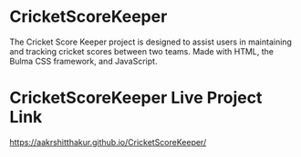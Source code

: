 # CricketScoreKeeper
The Cricket Score Keeper project is designed to assist users in maintaining and tracking cricket scores between two teams. Made with HTML, the Bulma CSS framework, and JavaScript.
# CricketScoreKeeper Live Project Link
https://aakrshitthakur.github.io/CricketScoreKeeper/
